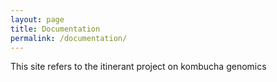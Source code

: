 ```yaml
---
layout: page
title: Documentation
permalink: /documentation/
---
```


This site refers to the itinerant project on kombucha genomics
